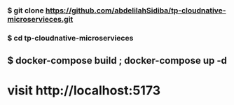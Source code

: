### $ git clone https://github.com/abdelilahSidiba/tp-cloudnative-microservieces.git
### $ cd tp-cloudnative-microservieces
## $ docker-compose build ; docker-compose up -d
# visit http://localhost:5173
